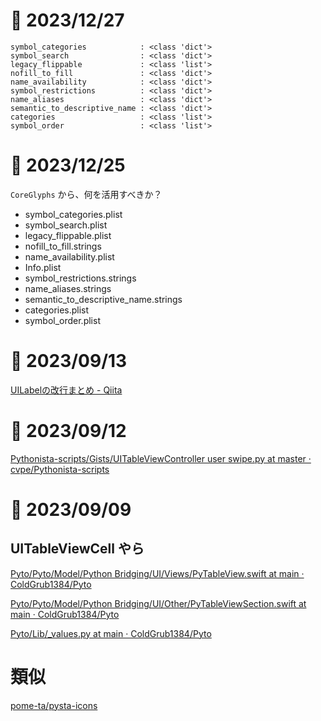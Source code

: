 # 📝 2023/12/27

```
symbol_categories            : <class 'dict'>
symbol_search                : <class 'dict'>
legacy_flippable             : <class 'list'>
nofill_to_fill               : <class 'dict'>
name_availability            : <class 'dict'>
symbol_restrictions          : <class 'dict'>
name_aliases                 : <class 'dict'>
semantic_to_descriptive_name : <class 'dict'>
categories                   : <class 'list'>
symbol_order                 : <class 'list'>

```

# 📝 2023/12/25

`CoreGlyphs` から、何を活用すべきか？

- symbol_categories.plist
- symbol_search.plist
- legacy_flippable.plist
- nofill_to_fill.strings
- name_availability.plist
- Info.plist
- symbol_restrictions.strings
- name_aliases.strings
- semantic_to_descriptive_name.strings
- categories.plist
- symbol_order.plist

# 📝 2023/09/13

[UILabelの改行まとめ - Qiita](https://qiita.com/Nonchalant/items/f47736ab4ce117342147)

# 📝 2023/09/12

[Pythonista-scripts/Gists/UITableViewController user swipe.py at master · cvpe/Pythonista-scripts](https://github.com/cvpe/Pythonista-scripts/blob/master/Gists/UITableViewController%20user%20swipe.py)

# 📝 2023/09/09

## UITableViewCell やら

[Pyto/Pyto/Model/Python Bridging/UI/Views/PyTableView.swift at main · ColdGrub1384/Pyto](https://github.com/ColdGrub1384/Pyto/blob/main/Pyto/Model/Python%20Bridging/UI/Views/PyTableView.swift)

[Pyto/Pyto/Model/Python Bridging/UI/Other/PyTableViewSection.swift at main · ColdGrub1384/Pyto](https://github.com/ColdGrub1384/Pyto/blob/main/Pyto/Model/Python%20Bridging/UI/Other/PyTableViewSection.swift)

[Pyto/Lib/_values.py at main · ColdGrub1384/Pyto](https://github.com/ColdGrub1384/Pyto/blob/main/Lib/_values.py)

# 類似

[pome-ta/pysta-icons](https://github.com/pome-ta/pysta-icons)
